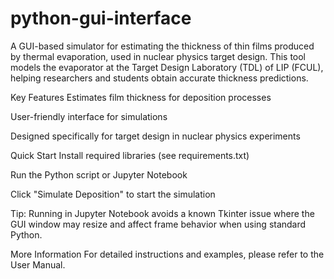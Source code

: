 # python-gui-interface
A GUI-based simulator for estimating the thickness of thin films produced by thermal evaporation, used in nuclear physics target design. This tool models the evaporator at the Target Design Laboratory (TDL) of LIP (FCUL), helping researchers and students obtain accurate thickness predictions.

Key Features
Estimates film thickness for deposition processes

User-friendly interface for simulations

Designed specifically for target design in nuclear physics experiments

Quick Start
Install required libraries (see requirements.txt)

Run the Python script or Jupyter Notebook

Click "Simulate Deposition" to start the simulation

Tip: Running in Jupyter Notebook avoids a known Tkinter issue where the GUI window may resize and affect frame behavior when using standard Python.

More Information
For detailed instructions and examples, please refer to the User Manual.

